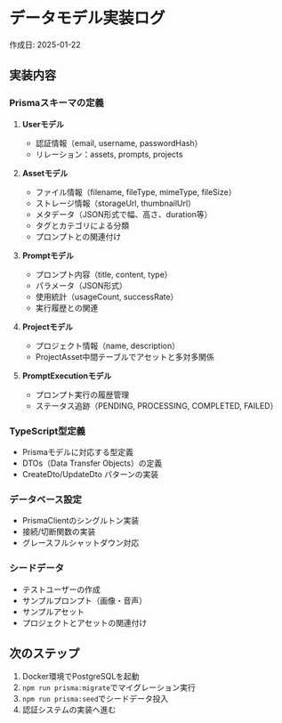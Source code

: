 # データモデル実装ログ

作成日: 2025-01-22

## 実装内容

### Prismaスキーマの定義

1. **Userモデル**
   - 認証情報（email, username, passwordHash）
   - リレーション：assets, prompts, projects

2. **Assetモデル**
   - ファイル情報（filename, fileType, mimeType, fileSize）
   - ストレージ情報（storageUrl, thumbnailUrl）
   - メタデータ（JSON形式で幅、高さ、duration等）
   - タグとカテゴリによる分類
   - プロンプトとの関連付け

3. **Promptモデル**
   - プロンプト内容（title, content, type）
   - パラメータ（JSON形式）
   - 使用統計（usageCount, successRate）
   - 実行履歴との関連

4. **Projectモデル**
   - プロジェクト情報（name, description）
   - ProjectAsset中間テーブルでアセットと多対多関係

5. **PromptExecutionモデル**
   - プロンプト実行の履歴管理
   - ステータス追跡（PENDING, PROCESSING, COMPLETED, FAILED）

### TypeScript型定義

- Prismaモデルに対応する型定義
- DTOs（Data Transfer Objects）の定義
- CreateDto/UpdateDto パターンの実装

### データベース設定

- PrismaClientのシングルトン実装
- 接続/切断関数の実装
- グレースフルシャットダウン対応

### シードデータ

- テストユーザーの作成
- サンプルプロンプト（画像・音声）
- サンプルアセット
- プロジェクトとアセットの関連付け

## 次のステップ

1. Docker環境でPostgreSQLを起動
2. `npm run prisma:migrate`でマイグレーション実行
3. `npm run prisma:seed`でシードデータ投入
4. 認証システムの実装へ進む